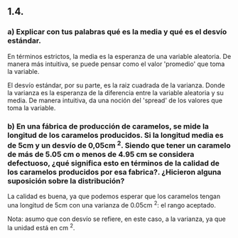 ## 1.4.

### a) Explicar con tus palabras qué es la media y qué es el desvío estándar.

En términos estrictos, la media es la esperanza de una variable aleatoria. De manera más intuitiva, se puede pensar como el valor 'promedio' que toma la variable.

El desvío estándar, por su parte, es la raiz cuadrada de la varianza. Donde la varianza es la esperanza de la diferencia entre la variable aleatoria y su media. De manera intuitiva, da una noción del 'spread' de los valores que toma la variable.

### b) En una fábrica de producción de caramelos, se mide la longitud de los caramelos producidos. Si la longitud media es de 5cm y un desvío de 0,05cm $^2$. Siendo que tener un caramelo de más de 5.05 cm o menos de 4.95 cm se considera defectuoso, ¿qué significa esto en términos de la calidad de los caramelos producidos por esa fabrica?. ¿Hicieron alguna suposición sobre la distribución?

La calidad es buena, ya que podemos esperar que los caramelos tengan una longitud de 5cm con una varianza de 0.05cm $^2$: el rango aceptado. 

Nota: asumo que con desvío se refiere, en este caso, a la varianza, ya que la unidad está en cm $^2$.
